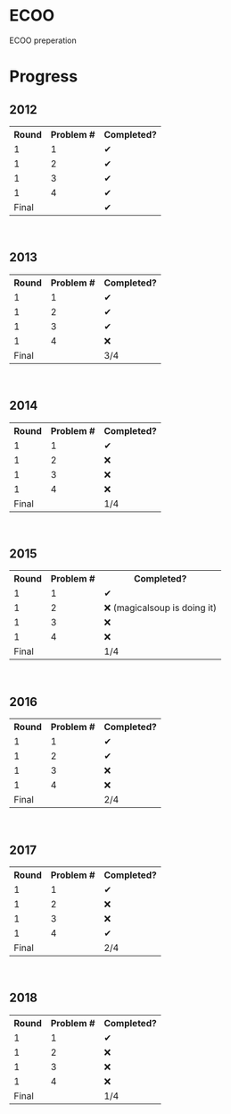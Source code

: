# ECOO
ECOO preperation

# Progress

## 2012

<table class="tg">
  <tr>
    <th class="tg-yw4l"><b>Round</b></th>
    <th class="tg-yw4l"><b>Problem #</b></th>
    <th class="tg-yw4l"><b>Completed?</b></th>
  </tr>
  <tr>
    <td class="tg-yw4l">1</td>
    <td class="tg-yw4l">1</td>
    <td class="tg-yw4l">✔ </td>
  </tr>
  <tr>
    <td class="tg-yw4l">1</td>
    <td class="tg-yw4l">2</td>
    <td class="tg-yw4l">✔ </td>
  </tr>
  <tr>
    <td class="tg-yw4l">1</td>
    <td class="tg-yw4l">3</td>
    <td class="tg-yw4l">✔ </td>
  </tr>
  <tr>
    <td class="tg-yw4l">1</td>
    <td class="tg-yw4l">4</td>
    <td class="tg-yw4l">✔ </td>
  </tr>
  <tr>
    <td class="tg-yw4l">Final</td>
    <td class="tg-yw4l"></td>
    <td class="tg-yw4l">✔</td>
</table>

<br>

## 2013

<table class="tg">
  <tr>
    <th class="tg-yw4l"><b>Round</b></th>
    <th class="tg-yw4l"><b>Problem #</b></th>
    <th class="tg-yw4l"><b>Completed?</b></th>
  </tr>
  <tr>
    <td class="tg-yw4l">1</td>
    <td class="tg-yw4l">1</td>
    <td class="tg-yw4l">✔ </td>
  </tr>
  <tr>
    <td class="tg-yw4l">1</td>
    <td class="tg-yw4l">2</td>
    <td class="tg-yw4l">✔</td>
  </tr>
  <tr>
    <td class="tg-yw4l">1</td>
    <td class="tg-yw4l">3</td>
    <td class="tg-yw4l">✔</td>
  </tr>
  <tr>
    <td class="tg-yw4l">1</td>
    <td class="tg-yw4l">4</td>
    <td class="tg-yw4l">❌</td>
  </tr>
  <tr>
    <td class="tg-yw4l">Final</td>
    <td class="tg-yw4l"></td>
    <td class="tg-yw4l">3/4</td>
</table>

<br>

## 2014
<table class="tg">
  <tr>
    <th class="tg-yw4l"><b>Round</b></th>
    <th class="tg-yw4l"><b>Problem #</b></th>
    <th class="tg-yw4l"><b>Completed?</b></th>
  </tr>
  <tr>
    <td class="tg-yw4l">1</td>
    <td class="tg-yw4l">1</td>
    <td class="tg-yw4l">✔ </td>
  </tr>
  <tr>
    <td class="tg-yw4l">1</td>
    <td class="tg-yw4l">2</td>
    <td class="tg-yw4l">❌</td>
  </tr>
  <tr>
    <td class="tg-yw4l">1</td>
    <td class="tg-yw4l">3</td>
    <td class="tg-yw4l">❌</td>
  </tr>
  <tr>
    <td class="tg-yw4l">1</td>
    <td class="tg-yw4l">4</td>
    <td class="tg-yw4l">❌</td>
  </tr>
  <tr>
    <td class="tg-yw4l">Final</td>
    <td class="tg-yw4l"></td>
    <td class="tg-yw4l">1/4</td>
</table>

<br>

## 2015
<table class="tg">
  <tr>
    <th class="tg-yw4l"><b>Round</b></th>
    <th class="tg-yw4l"><b>Problem #</b></th>
    <th class="tg-yw4l"><b>Completed?</b></th>
  </tr>
  <tr>
    <td class="tg-yw4l">1</td>
    <td class="tg-yw4l">1</td>
    <td class="tg-yw4l">✔ </td>
  </tr>
  <tr>
    <td class="tg-yw4l">1</td>
    <td class="tg-yw4l">2</td>
    <td class="tg-yw4l">❌ (magicalsoup is doing it)</td>
  </tr>
  <tr>
    <td class="tg-yw4l">1</td>
    <td class="tg-yw4l">3</td>
    <td class="tg-yw4l">❌</td>
  </tr>
  <tr>
    <td class="tg-yw4l">1</td>
    <td class="tg-yw4l">4</td>
    <td class="tg-yw4l">❌</td>
  </tr>
  <tr>
    <td class="tg-yw4l">Final</td>
    <td class="tg-yw4l"></td>
    <td class="tg-yw4l">1/4</td>
</table>

<br>

## 2016
<table class="tg">
  <tr>
    <th class="tg-yw4l"><b>Round</b></th>
    <th class="tg-yw4l"><b>Problem #</b></th>
    <th class="tg-yw4l"><b>Completed?</b></th>
  </tr>
  <tr>
    <td class="tg-yw4l">1</td>
    <td class="tg-yw4l">1</td>
    <td class="tg-yw4l">✔</td>
  </tr>
  <tr>
    <td class="tg-yw4l">1</td>
    <td class="tg-yw4l">2</td>
    <td class="tg-yw4l">✔</td>
  </tr>
  <tr>
    <td class="tg-yw4l">1</td>
    <td class="tg-yw4l">3</td>
    <td class="tg-yw4l">❌</td>
  </tr>
  <tr>
    <td class="tg-yw4l">1</td>
    <td class="tg-yw4l">4</td>
    <td class="tg-yw4l">❌</td>
  </tr>
  <tr>
    <td class="tg-yw4l">Final</td>
    <td class="tg-yw4l"></td>
    <td class="tg-yw4l">2/4</td>
</table>

<br>

## 2017
<table class="tg">
  <tr>
    <th class="tg-yw4l"><b>Round</b></th>
    <th class="tg-yw4l"><b>Problem #</b></th>
    <th class="tg-yw4l"><b>Completed?</b></th>
  </tr>
  <tr>
    <td class="tg-yw4l">1</td>
    <td class="tg-yw4l">1</td>
    <td class="tg-yw4l">✔</td>
  </tr>
  <tr>
    <td class="tg-yw4l">1</td>
    <td class="tg-yw4l">2</td>
    <td class="tg-yw4l">❌</td>
  </tr>
  <tr>
    <td class="tg-yw4l">1</td>
    <td class="tg-yw4l">3</td>
    <td class="tg-yw4l">❌</td>
  </tr>
  <tr>
    <td class="tg-yw4l">1</td>
    <td class="tg-yw4l">4</td>
    <td class="tg-yw4l">✔</td>
  </tr>
  <tr>
    <td class="tg-yw4l">Final</td>
    <td class="tg-yw4l"></td>
    <td class="tg-yw4l">2/4</td>
</table>

<br>

## 2018
<table class="tg">
  <tr>
    <th class="tg-yw4l"><b>Round</b></th>
    <th class="tg-yw4l"><b>Problem #</b></th>
    <th class="tg-yw4l"><b>Completed?</b></th>
  </tr>
  <tr>
    <td class="tg-yw4l">1</td>
    <td class="tg-yw4l">1</td>
    <td class="tg-yw4l">✔</td>
  </tr>
  <tr>
    <td class="tg-yw4l">1</td>
    <td class="tg-yw4l">2</td>
    <td class="tg-yw4l">❌</td>
  </tr>
  <tr>
    <td class="tg-yw4l">1</td>
    <td class="tg-yw4l">3</td>
    <td class="tg-yw4l">❌</td>
  </tr>
  <tr>
    <td class="tg-yw4l">1</td>
    <td class="tg-yw4l">4</td>
    <td class="tg-yw4l">❌</td>
  </tr>
  <tr>
    <td class="tg-yw4l">Final</td>
    <td class="tg-yw4l"></td>
    <td class="tg-yw4l">1/4</td>
</table>


